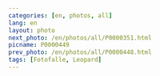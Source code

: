 ```yaml
---
categories: [en, photos, all]
lang: en
layout: photo
next_photo: /en/photos/all/P0000351.html
picname: P0000449
prev_photo: /en/photos/all/P0000448.html
tags: [Fotofalle, Leopard]
---
```

